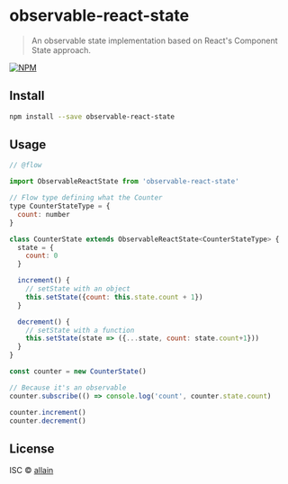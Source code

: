 # observable-react-state

> An observable state implementation based on React's Component State approach.


[![NPM](https://img.shields.io/npm/v/observable-react-state.svg)](https://www.npmjs.com/package/observable-react-state)

## Install

```bash
npm install --save observable-react-state
```

## Usage

```jsx
// @flow

import ObservableReactState from 'observable-react-state'

// Flow type defining what the Counter
type CounterStateType = {
  count: number
}

class CounterState extends ObservableReactState<CounterStateType> {
  state = {
    count: 0
  }

  increment() {
    // setState with an object
    this.setState({count: this.state.count + 1})
  }

  decrement() {
    // setState with a function
    this.setState(state => ({...state, count: state.count+1}))
  }
}

const counter = new CounterState()

// Because it's an observable
counter.subscribe(() => console.log('count', counter.state.count)

counter.increment()
counter.decrement()
```

## License

ISC © [allain](https://github.com/allain/observable-react-state)
